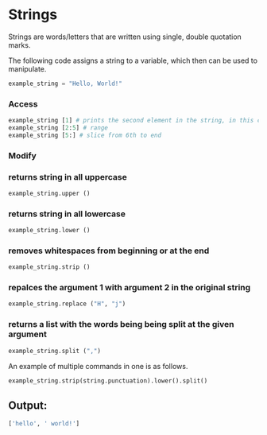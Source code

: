 # Strings

Strings are words/letters that are written using single, double quotation marks. 

The following code assigns a string to a variable, which then can be used to manipulate. 

```python
example_string = "Hello, World!"
```

### Access

```python
example_string [1] # prints the second element in the string, in this case, 'e'
example_string [2:5] # range
example_string [5:] # slice from 6th to end
```

### Modify
### returns string in all uppercase
```python
example_string.upper ()
```

### returns string in all lowercase
```python
example_string.lower ()
```

### removes whitespaces from beginning or at the end
```python
example_string.strip ()
``` 

### repalces the argument 1 with argument 2 in the original string
```python
example_string.replace ("H", "j")
``` 

### returns a list with the words being being split at the given argument
```python
example_string.split (",")
```

An example of multiple commands in one is as follows. 


```python
example_string.strip(string.punctuation).lower().split()
```

## Output:

```python
['hello', ' world!']
```